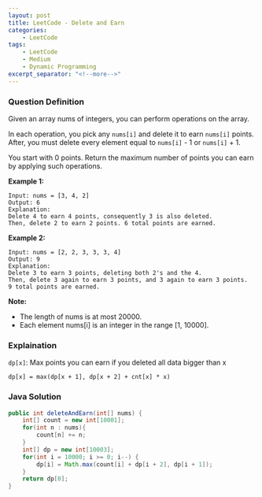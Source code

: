 ```yaml
---
layout: post
title: LeetCode - Delete and Earn
categories:
    - LeetCode
tags:
    - LeetCode
    - Medium
    - Dynamic Programming
excerpt_separator: "<!--more-->"
---
```


### Question Definition
Given an array nums of integers, you can perform operations on the array.

In each operation, you pick any `nums[i]` and delete it to earn `nums[i]` points. After, you must delete every element equal to `nums[i]` - 1 or `nums[i]` + 1.

You start with 0 points. Return the maximum number of points you can earn by applying such operations.
<!--more-->

**Example 1:**
```
Input: nums = [3, 4, 2]
Output: 6
Explanation:
Delete 4 to earn 4 points, consequently 3 is also deleted.
Then, delete 2 to earn 2 points. 6 total points are earned.
```
**Example 2:**
```
Input: nums = [2, 2, 3, 3, 3, 4]
Output: 9
Explanation:
Delete 3 to earn 3 points, deleting both 2's and the 4.
Then, delete 3 again to earn 3 points, and 3 again to earn 3 points.
9 total points are earned.
```
**Note:**

* The length of nums is at most 20000.
* Each element nums[i] is an integer in the range [1, 10000].

### Explaination
`dp[x]`: Max points you can earn if you deleted all data bigger than x

`dp[x] = max(dp[x + 1], dp[x + 2] + cnt[x] * x)`
### Java Solution
```java
public int deleteAndEarn(int[] nums) {
    int[] count = new int[10001];
    for(int n : nums){
        count[n] += n;
    }
    int[] dp = new int[10003];
    for(int i = 10000; i >= 0; i--) {
        dp[i] = Math.max(count[i] + dp[i + 2], dp[i + 1]);
    }
    return dp[0];
}
```